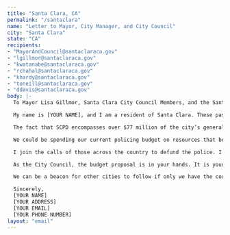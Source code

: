 ```yaml
---
title: "Santa Clara, CA"
permalink: "/santaclara"
name: "Letter to Mayor, City Manager, and City Council"
city: "Santa Clara"
state: "CA"
recipients:
- "MayorAndCouncil@santaclaraca.gov"
- "lgillmor@santaclaraca.gov"
- "kwatanabe@santaclaraca.gov"
- "rchahal@santaclaraca.gov"
- "khardy@santaclaraca.gov"
- "toneill@santaclaraca.gov"
- "ddavis@santaclaraca.gov"
body: |-
  To Mayor Lisa Gillmor, Santa Clara City Council Members, and the Santa Clara City Manager,

  My name is [YOUR NAME], and I am a resident of Santa Clara. These past weeks, our nation and community have been gripped by protests calling for an end to racism and anti-Blackness and a complete overhaul of our approach to criminal justice in America. I ask that our voices be heard and that real change be made to the way this city allocates its resources. The Bay Area has been at the forefront of much of this action. Accordingly, it has come to my attention that the budget for 2020-2021 is under review as these protests continue. SCPD is a poor use of our resources.

  The fact that SCPD encompasses over $77 million of the city’s general operating fund in the proposed 2020-2021 budget is deeply concerning. Research shows that a living wage, access to holistic health services and treatment, educational opportunity, and stable housing are far more successful at reducing crime than police or prisons (Source: Popular Democracy).

  We could be spending our current policing budget on resources that better serve the community, such as affordable housing, public education, mental health resources, and improving the library system, just to name a few. Amidst a pandemic in which everyone has been affected monetarily, the police system should be the first to be defunded. There are other far more important initiatives that need our money.

  I join the calls of those across the country to defund the police. I demand a budget that adequately and effectively meets the needs of at-risk Santa Clara residents during this trying and uncertain time when livelihoods are on the line. I ask you to meaningfully reallocate funds towards social programs and resources that support housing, education, and other critical community needs. I urge you to pass a budget that supports community well-being, rather than empowers the police forces that tear them apart.

  As the City Council, the budget proposal is in your hands. It is your duty to represent your constituents. I am urging you to completely revise the budget for the 2020-2021 fiscal year.

  We can be a beacon for other cities to follow if only we have the courage to change.

  Sincerely,
  [YOUR NAME]
  [YOUR ADDRESS]
  [YOUR EMAIL]
  [YOUR PHONE NUMBER]
layout: "email"
---
```


